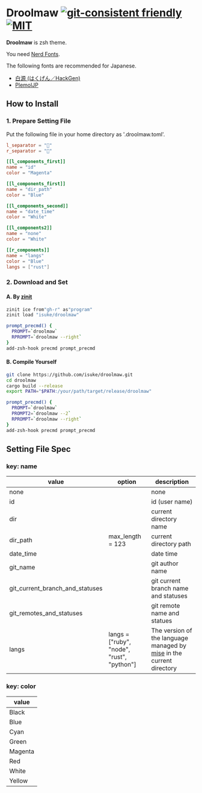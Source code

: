 # Droolmaw [![git-consistent friendly](https://img.shields.io/badge/git--consistent-friendly-brightgreen.svg)](https://github.com/isuke/git-consistent)  [![MIT](https://img.shields.io/github/license/mashape/apistatus.svg)](https://raw.githubusercontent.com/isuke/droolmaw/main/LICENSE)

**Droolmaw** is zsh theme.

You need [Nerd Fonts](https://www.nerdfonts.com/).

The following fonts are recommended for Japanese.

- [白源 (はくげん／HackGen)](https://github.com/yuru7/HackGen)
- [PlemolJP](https://github.com/yuru7/PlemolJP)

## How to Install

### 1. Prepare Setting File

Put the following file in your home directory as '.droolmaw.toml'.

```toml
l_separator = ""
r_separator = ""

[[l_components_first]]
name = "id"
color = "Magenta"

[[l_components_first]]
name = "dir_path"
color = "Blue"

[[l_components_second]]
name = "date_time"
color = "White"

[[l_components2]]
name = "none"
color = "White"

[[r_components]]
name = "langs"
color = "Blue"
langs = ["rust"]
```

### 2. Download and Set

#### A. By [zinit](https://github.com/zdharma-continuum/zinit)

```sh
zinit ice from"gh-r" as"program"
zinit load "isuke/droolmaw"

prompt_precmd() {
  PROMPT=`droolmaw`
  RPROMPT=`droolmaw --right`
}
add-zsh-hook precmd prompt_precmd
```

#### B. Compile Yourself

```sh
git clone https://github.com/isuke/droolmaw.git
cd droolmaw
cargo build --release
export PATH="$PATH:/your/path/target/release/droolmaw"

prompt_precmd() {
  PROMPT=`droolmaw`
  PROMPT2=`droolmaw --2`
  RPROMPT=`droolmaw --right`
}
add-zsh-hook precmd prompt_precmd
```

## Setting File Spec

### key: name

| value                           | option           | description              |
| ------------------------------- | ---------------- | ------------------------ |
| none                            |                  | none                     |
| id                              |                  | id (user name)           |
| dir                             |                  | current directory name   |
| dir_path                        | max_length = 123 | current directory path   |
| date_time                       |                  | date time                |
| git_name                        |                  | git author name          |
| git_current_branch_and_statuses |                  | git current branch name and statuses |
| git_remotes_and_statuses        |                  | git remote name and statues          |
| langs                           | langs = ["ruby", "node", "rust", "python"] | The version of the language managed by [mise](https://github.com/jdx/mise) in the current directory |

### key: color

| value     |
| --------- |
| Black     |
| Blue      |
| Cyan      |
| Green     |
| Magenta   |
| Red       |
| White     |
| Yellow    |
